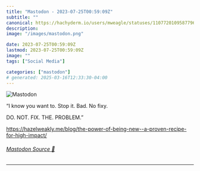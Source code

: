 ```yaml
---
title: "Mastodon - 2023-07-25T00:59:09Z"
subtitle: ""
canonical: https://hachyderm.io/users/mweagle/statuses/110772010958779689
description:
image: "/images/mastodon.png"

date: 2023-07-25T00:59:09Z
lastmod: 2023-07-25T00:59:09Z
image: ""
tags: ["Social Media"]

categories: ["mastodon"]
# generated: 2025-03-16T12:33:30-04:00
---
```

![Mastodon](/images/mastodon.png)

<p>“I know you want to. Stop it. Bad. No fixy.</p><p>DO. NOT. FIX. THE. PROBLEM.”</p><p><a href="https://hazelweakly.me/blog/the-power-of-being-new--a-proven-recipe-for-high-impact/" target="_blank" rel="nofollow noopener noreferrer" translate="no"><span class="invisible">https://</span><span class="ellipsis">hazelweakly.me/blog/the-power-</span><span class="invisible">of-being-new--a-proven-recipe-for-high-impact/</span></a></p>


###### [Mastodon Source 🐘](https://hachyderm.io/@mweagle/110772010958779689)

___
